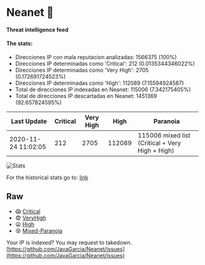 # Neanet :hocho:
#### Threat intelligence feed
#### The stats:

- Direcciones IP con mala reputacion analizadas: 1566375 (100%)
- Direcciones IP determinadas como 'Critical':  212 (0.0135344346022%)
- Direcciones IP determinadas como 'Very High':  2705 (0.172691724523%)
- Direcciones IP determinadas como 'High':  112089 (7.15594924587)
- Total de direcciones IP indexadas en Neanet:  115006 (7.342175405%)
- Total de direcciones IP descartadas en Neanet:  1451369 (92.657824595%)

| Last Update | Critical | Very High | High | Paranoia |
| --- | --- | --- | --- | --- |
| 2020-11-24 11:02:05 | 212 | 2705 | 112089 | 115006 mixed list (Critical + Very High + High)|

![Stats](https://docs.google.com/spreadsheets/d/e/2PACX-1vSnaNMIXVabIpDJjufMlzH7poXnshF3mgd8Is1g9ytUEzVsP5my4Trn8f-xkoLLQ38xpL3HtmUexLo6/pubchart?oid=501124687&format=image)

For the historical stats go to: [link](/stats.csv)
## Raw
- :scream: [Critical](https://raw.githubusercontent.com/JavaGarcia/Neanet/master/blacklists/neanet_critical.txt)
- :fearful: [VeryHigh](https://raw.githubusercontent.com/JavaGarcia/Neanet/master/blacklists/neanet_veryHigh.txtt)
- :frowning: [High](https://raw.githubusercontent.com/JavaGarcia/Neanet/master/blacklists/neanet_high.txt)
- :dizzy_face: [Mixed-Paranoia](https://raw.githubusercontent.com/JavaGarcia/Neanet/master/blacklists/neanet_all.txt)


Your IP is indexed? You may request to takedown. [https://github.com/JavaGarcia/Neanet/issues](https://github.com/JavaGarcia/Neanet/issues)



































































































































































































































































































































































































































































































































































































































































































































































































































































































































































































































































































































































































































































































































































































































































































































































































































































































































































































































































































































































































































































































































































































































































































































































































































































